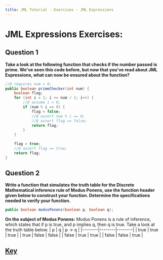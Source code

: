 ```yaml
---
title: JML Tutorial - Exercises - JML Expressions
---
```

# JML Expressions Exercises:
## **Question 1**
**Take a look at the following function that checks if the number passed is prime. We've seen this code before, but now that you've read about JML Expressions, what can now be ensured about the function?**
```Java
//@ requires num > 0;
public boolean primeChecker(int num) {
	boolean flag;
	for (int i = 2; i <= num / 2; i++) {
		//@ assume i > 0;
		if (num % i == 0) {
			flag = false; 
			//@ assert num % i == 0;
			//@ assert flag == false;
			return flag;
		}
	}
		
	flag = true;
	//@ assert flag == true;
	return flag;
}
```
## **Question 2**
**Write a function that simulates the truth table for the Discrete Mathematical inference rule of Modus Ponens, use the function header given below to construct your function. Determine the specifications needed to verify your function.**
```Java
public boolean modusPonens(boolean p, boolean q);
```
**On the subject of Modus Ponens:**
Modus Ponens is a rule of inference, which states that if p is true, and p implies q, then q is true. Take a look at the truth table below. 
|   p    |   q    | p -> q |
|--------|--------|--------|
|  true  |  true  |  true  |
|  true  |  false |  false |
|  false |  true  |  true  |
|  false |  false |  true  |

## **[Key](JmlExprExKey.md)**

